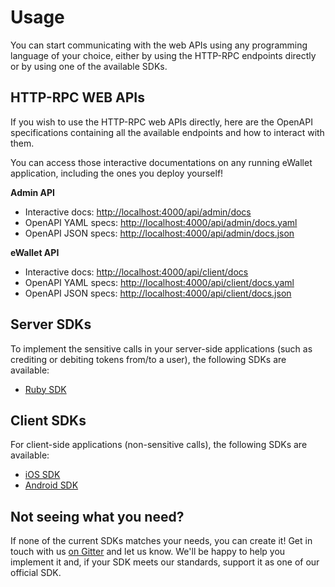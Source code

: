 # Usage

You can start communicating with the web APIs using any programming language of your choice,
either by using the HTTP-RPC endpoints directly or by using one of the available SDKs.

## HTTP-RPC WEB APIs

If you wish to use the HTTP-RPC web APIs directly, here are the OpenAPI specifications containing all the available endpoints and how to interact with them.

You can access those interactive documentations on any running eWallet application, including the ones you deploy yourself!

**Admin API**
- Interactive docs: [http://localhost:4000/api/admin/docs](http://localhost:4000/api/admin/docs)
- OpenAPI YAML specs: [http://localhost:4000/api/admin/docs.yaml](http://localhost:4000/api/admin/docs.yaml)
- OpenAPI JSON specs: [http://localhost:4000/api/admin/docs.json](http://localhost:4000/api/admin/docs.json)

**eWallet API**
- Interactive docs: [http://localhost:4000/api/client/docs](http://localhost:4000/api/client/docs)
- OpenAPI YAML specs: [http://localhost:4000/api/client/docs.yaml](http://localhost:4000/api/client/docs.yaml)
- OpenAPI JSON specs: [http://localhost:4000/api/client/docs.json](http://localhost:4000/api/client/docs.json)

## Server SDKs

To implement the sensitive calls in your server-side applications (such as crediting or debiting tokens from/to a user), the following SDKs are available:

- [Ruby SDK](https://github.com/omisego/ruby-sdk)

## Client SDKs

For client-side applications (non-sensitive calls), the following SDKs are available:

- [iOS SDK](https://github.com/omisego/ios-sdk)
- [Android SDK](https://github.com/omisego/android-sdk)

## Not seeing what you need?

If none of the current SDKs matches your needs, you can create it! Get in touch with us [on Gitter](https://gitter.im/omisego/ewallet) and let us know. We'll be happy to help you implement it and, if your SDK meets our standards, support it as one of our official SDK.
